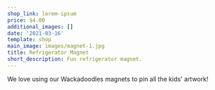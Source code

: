 ```yaml
---
shop_link: lorem-ipsum
price: $4.00
additional_images: []
date: '2021-03-16'
template: shop
main_image: images/magnet-1.jpg
title: Refrigerator Magnet
short_description: Fun refrigerator magnet.
---
```

We love using our Wackadoodles magnets to pin all the kids' artwork!
